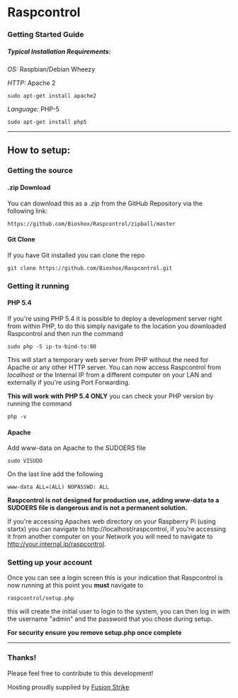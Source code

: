 # Raspcontrol
### Getting Started Guide
##### Typical Installation Requirements:

_OS:_ Raspbian/Debian Wheezy

_HTTP:_ Apache 2 

	sudo apt-get install apache2

_Language:_ PHP-5 

	sudo apt-get install php5

***

## How to setup:

### Getting the source

#### .zip Download

You can download this as a _.zip_ from the GitHub Repository via the following link: 

	https://github.com/Bioshox/Raspcontrol/zipball/master
		
#### Git Clone

If you have Git installed you can clone the repo

	git clone https://github.com/Bioshox/Raspcontrol.git

### Getting it running

#### PHP 5.4

If you're using PHP 5.4 it is possible to deploy a development server right from within PHP, to do this simply navigate to the location you downloaded Raspcontrol and then run the command
	
	sudo php -S ip-to-bind-to:80
	
This will start a temporary web server from PHP without the need for Apache or any other HTTP server. You can now access Raspcontrol from _localhost_ or the Internal IP from a different computer on your LAN and externally if you're using Port Forwarding.

__This will work with PHP 5.4 ONLY__ you can check your PHP version by running the command
	
	php -v
	
#### Apache

Add www-data on Apache to the SUDOERS file

	sudo VISUDO

On the last line add the following

	www-data ALL=(ALL) NOPASSWD: ALL
	
__Raspcontrol is not designed for production use, adding www-data to a SUDOERS file is dangerous and is not a permanent solution.__
		
If you're accessing Apaches web directory on your Raspberry Pi (using startx) you can navigate to http://localhost/raspcontrol, if you're accessing it from another computer on your Network you will need to navigate to http://your.internal.ip/raspcontrol.

### Setting up your account
				
Once you can see a login screen this is your indication that Raspcontrol is now running at this point you __must__ navigate to 

	raspcontrol/setup.php 

this will create the initial user to login to the system, you can then log in with the username "admin" and the password that you chose during setup.

__For security ensure you remove setup.php once complete__

***	
		
### Thanks!

Please feel free to contribute to this development!

Hosting proudly supplied by [Fusion Strike](http://fusionstrike.com)
